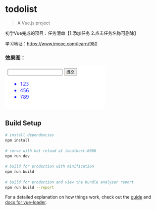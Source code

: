 # todolist

> A Vue.js project

初学Vue完成的项目：任务清单【1.添加任务 2.点击任务名称可删除】

学习地址：https://www.imooc.com/learn/980

### 效果图：
<img src="https://github.com/qw-null/todolist/blob/master/image.png"/>


## Build Setup

``` bash
# install dependencies
npm install

# serve with hot reload at localhost:8080
npm run dev

# build for production with minification
npm run build

# build for production and view the bundle analyzer report
npm run build --report
```

For a detailed explanation on how things work, check out the [guide](http://vuejs-templates.github.io/webpack/) and [docs for vue-loader](http://vuejs.github.io/vue-loader).
